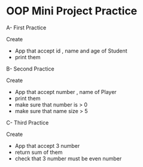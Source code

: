# OOP Mini Project Practice

A- First Practice

Create
- App that accept id , name and age of Student
- print them

B- Second Practice

Create
- App that accept number , name of Player
- print them
- make sure that number is > 0
- make sure that name size > 5

C- Third Practice

Create
- App that accept 3 number
- return sum of them
- check that 3 number must be even number